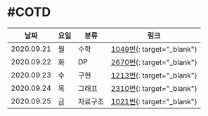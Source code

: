 #COTD
=============
|날짜|요일|분류|링크|
|-----|-----|-----|-----|
|2020.09.21|월|수학|[1049번](http://boj.kr/1049){: target="_blank"}|
|2020.09.22|화|DP|[2670번](http://boj.kr/2670){: target="_blank"}|
|2020.09.23|수|구현|[1213번](http://boj.kr/1213){: target="_blank"}|
|2020.09.24|목|그래프|[2310번](http://boj.kr/2310){: target="_blank"}|
|2020.09.25|금|자료구조|[1021번](http://boj.kr/1021){: target="_blank"}|